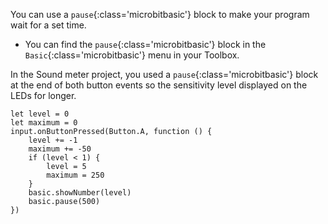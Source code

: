 You can use a `pause`{:class='microbitbasic'} block to make your program wait for a set time.

- You can find the `pause`{:class='microbitbasic'} block in the `Basic`{:class='microbitbasic'} menu in your Toolbox.

In the Sound meter project, you used a `pause`{:class='microbitbasic'} block at the end of both button events so the sensitivity level displayed on the LEDs for longer.

```microbit
let level = 0
let maximum = 0
input.onButtonPressed(Button.A, function () {
    level += -1
    maximum += -50
    if (level < 1) {
        level = 5
        maximum = 250
    }
    basic.showNumber(level)
    basic.pause(500)
})
```